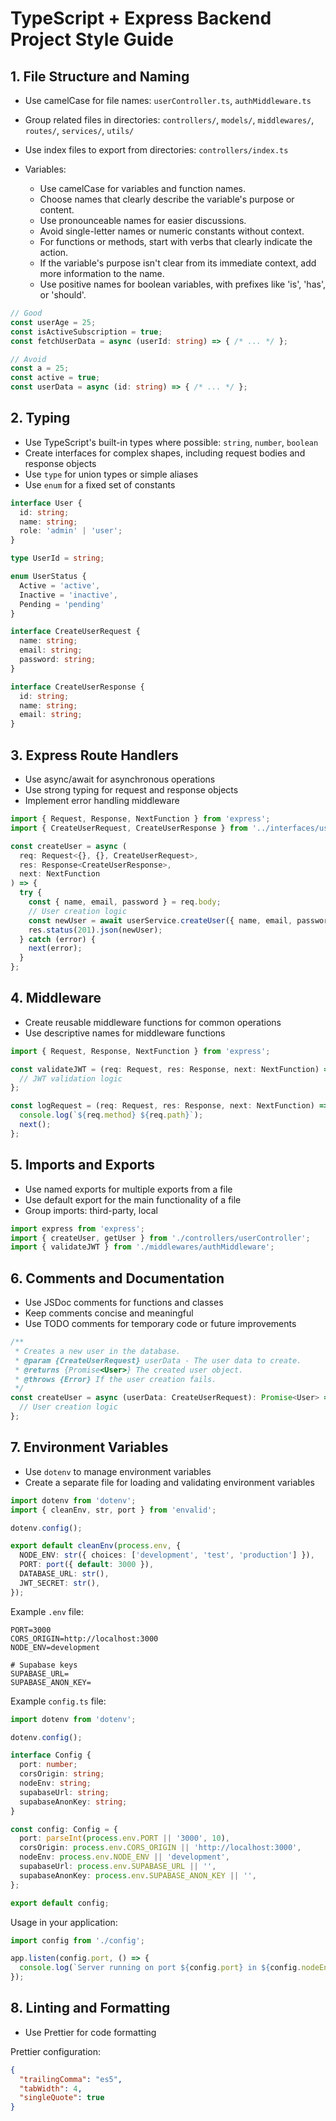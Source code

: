 # TypeScript + Express Backend Project Style Guide

## 1. File Structure and Naming

- Use camelCase for file names: `userController.ts`, `authMiddleware.ts`
- Group related files in directories: `controllers/`, `models/`, `middlewares/`, `routes/`, `services/`, `utils/`
- Use index files to export from directories: `controllers/index.ts`

- Variables:
  - Use camelCase for variables and function names. 
  - Choose names that clearly describe the variable's purpose or content.
  - Use pronounceable names for easier discussions.
  - Avoid single-letter names or numeric constants without context.
  - For functions or methods, start with verbs that clearly indicate the action.
  - If the variable's purpose isn't clear from its immediate context, add more information to the name.
  - Use positive names for boolean variables, with prefixes like 'is', 'has', or 'should'.

```typescript
// Good
const userAge = 25;
const isActiveSubscription = true;
const fetchUserData = async (userId: string) => { /* ... */ };

// Avoid
const a = 25;
const active = true;
const userData = async (id: string) => { /* ... */ };
```

## 2. Typing

- Use TypeScript's built-in types where possible: `string`, `number`, `boolean`
- Create interfaces for complex shapes, including request bodies and response objects
- Use `type` for union types or simple aliases
- Use `enum` for a fixed set of constants

```typescript
interface User {
  id: string;
  name: string;
  role: 'admin' | 'user';
}

type UserId = string;

enum UserStatus {
  Active = 'active',
  Inactive = 'inactive',
  Pending = 'pending'
}

interface CreateUserRequest {
  name: string;
  email: string;
  password: string;
}

interface CreateUserResponse {
  id: string;
  name: string;
  email: string;
}
```

## 3. Express Route Handlers

- Use async/await for asynchronous operations
- Use strong typing for request and response objects
- Implement error handling middleware

```typescript
import { Request, Response, NextFunction } from 'express';
import { CreateUserRequest, CreateUserResponse } from '../interfaces/user';

const createUser = async (
  req: Request<{}, {}, CreateUserRequest>,
  res: Response<CreateUserResponse>,
  next: NextFunction
) => {
  try {
    const { name, email, password } = req.body;
    // User creation logic
    const newUser = await userService.createUser({ name, email, password });
    res.status(201).json(newUser);
  } catch (error) {
    next(error);
  }
};
```

## 4. Middleware

- Create reusable middleware functions for common operations
- Use descriptive names for middleware functions

```typescript
import { Request, Response, NextFunction } from 'express';

const validateJWT = (req: Request, res: Response, next: NextFunction) => {
  // JWT validation logic
};

const logRequest = (req: Request, res: Response, next: NextFunction) => {
  console.log(`${req.method} ${req.path}`);
  next();
};
```
## 5. Imports and Exports

- Use named exports for multiple exports from a file
- Use default export for the main functionality of a file
- Group imports: third-party, local

```typescript
import express from 'express';
import { createUser, getUser } from './controllers/userController';
import { validateJWT } from './middlewares/authMiddleware';
```

## 6. Comments and Documentation

- Use JSDoc comments for functions and classes
- Keep comments concise and meaningful
- Use TODO comments for temporary code or future improvements

```typescript
/**
 * Creates a new user in the database.
 * @param {CreateUserRequest} userData - The user data to create.
 * @returns {Promise<User>} The created user object.
 * @throws {Error} If the user creation fails.
 */
const createUser = async (userData: CreateUserRequest): Promise<User> => {
  // User creation logic
};
```

## 7. Environment Variables

- Use `dotenv` to manage environment variables
- Create a separate file for loading and validating environment variables

```typescript
import dotenv from 'dotenv';
import { cleanEnv, str, port } from 'envalid';

dotenv.config();

export default cleanEnv(process.env, {
  NODE_ENV: str({ choices: ['development', 'test', 'production'] }),
  PORT: port({ default: 3000 }),
  DATABASE_URL: str(),
  JWT_SECRET: str(),
});
```

Example ``.env`` file:

```
PORT=3000
CORS_ORIGIN=http://localhost:3000
NODE_ENV=development

# Supabase keys
SUPABASE_URL=
SUPABASE_ANON_KEY=
```
Example ``config.ts`` file:

```typescript
import dotenv from 'dotenv';

dotenv.config();

interface Config {
  port: number;
  corsOrigin: string;
  nodeEnv: string;
  supabaseUrl: string;
  supabaseAnonKey: string;
}

const config: Config = {
  port: parseInt(process.env.PORT || '3000', 10),
  corsOrigin: process.env.CORS_ORIGIN || 'http://localhost:3000',
  nodeEnv: process.env.NODE_ENV || 'development',
  supabaseUrl: process.env.SUPABASE_URL || '',
  supabaseAnonKey: process.env.SUPABASE_ANON_KEY || '',
};

export default config;
```
Usage in your application:
```typescript
import config from './config';

app.listen(config.port, () => {
  console.log(`Server running on port ${config.port} in ${config.nodeEnv} mode`);
});
```

## 8. Linting and Formatting

- Use Prettier for code formatting

Prettier configuration:
```json
{
  "trailingComma": "es5",
  "tabWidth": 4,
  "singleQuote": true
}
```